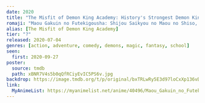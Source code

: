```yaml
---
date: 2020
title: "The Misfit of Demon King Academy: History's Strongest Demon King Reincarnates and Goes to School with His Descendants"
romaji: "Maou Gakuin no Futekigousha: Shijou Saikyou no Maou no Shiso, Tensei shite Shison-tachi no Gakkou e"
alias: [The Misfit of Demon King Academy]
tier: "?"
released: 2020-07-04
genres: [action, adventure, comedy, demons, magic, fantasy, school]
seen:
  first: 2020-09-27
poster:
  source: tmdb
  path: xBNR7V4s5b0qQfRCiyEvIC5PS6v.jpg
backdrop: https://image.tmdb.org/t/p/original/bxTRLwRy5E3d97loCxXp136vDDu.jpg
link:
  MyAnimeList: https://myanimelist.net/anime/40496/Maou_Gakuin_no_Futekigousha__Shijou_Saikyou_no_Maou_no_Shiso_Tensei_shite_Shison-tachi_no_Gakkou_e
---
```

